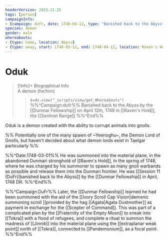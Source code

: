 ```yaml
---
headerVersion: 2023.11.25
tags: [person]
campaignInfo: 
- {campaign: dufr, date: 1748-04-12, type: "Banished back to the Abyss"}
species: demon
gender: male
whereabouts: 
- {type: home, location: Abyss}
- {type: away, start: 1748-03-12, end: 1748-04-12, location: Raven's Hold}
---
```

# Oduk
>[!info]+ Biographical Info  
> A demon (he/him)  
>> `$=dv.view("_scripts/view/get_Whereabouts")`  
>> %%^Campaign:dufr%% Banished back to the Abyss by the [[Dunmar Fellowship]] on April 12th, 1748 in [[Raven's Hold]], the [[Sentinel Range]] %%^End%%

Oduk is a demon created with the ability to corrupt animals into gnolls. 

%% Potentially one of the many spawn of ~Yeenoghu~, the Demon Lord of Gnolls, but haven't decided about what demon lords exist in Taelgar particularly %%

%%^Date:1748-03-01%%
He was summoned into the material plane, in the abandoned Dunmari stronghold of [[Raven's Hold]], in the spring of 1748, where he was charged by his summoner to spawn as many gnoll warbands as possible and release them into the Dunmari frontier. He was [[Session 11 (DuFr)|banished back to the Abyss]] by the [[Dunmar Fellowship]] in April, 1748 DR. 
%%^End%%

%%^Campaign:DuFr%%
Later, the [[Dunmar Fellowship]] learned he had been summoned with the aid of the [[Ivory Scroll Cap Vision|demonic summoning scroll ]]provided by the hag [[Agata|Agata Dustmother]] as payment in exchange for the [[Scepter of Command]]. This was part of a complicated plan by the [[Fraternity of the Empty Moon]] to sneak into [[Tokra]] with a flood of refugees, and complete a ritual to summon the madness of [[Jinnik]] into the material plane using the [[extraplanar weak point]] north of [[Tokra]], connected to [[Pandemonium]], as a focal point. 
%%^End%%
